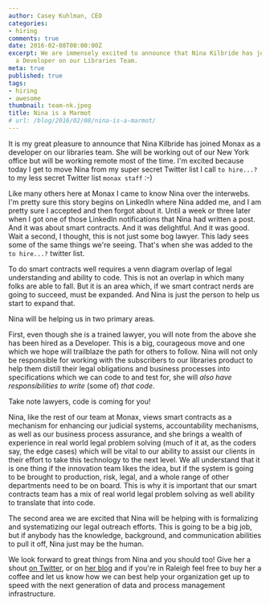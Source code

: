 ```yaml
---
author: Casey Kuhlman, CEO
categories:
- hiring
comments: true
date: 2016-02-08T00:00:00Z
excerpt: We are immensely excited to announce that Nina Kilbride has joined Monax Industries as
  a Developer on our Libraries Team.
meta: true
published: true
tags:
- hiring
- awesome
thumbnail: team-nk.jpeg
title: Nina is a Marmot
# url: /blog/2016/02/08/nina-is-a-marmot/
---
```


It is my great pleasure to announce that Nina Kilbride has joined Monax as a developer on our libraries team. She will be working out of our New York office but will be working remote most of the time. I'm excited because today I get to move Nina from my super secret Twitter list I call `to hire...?` to my less secret Twitter list `monax staff` :-)

Like many others here at Monax I came to know Nina over the interwebs. I'm pretty sure this story begins on LinkedIn where Nina added me, and I am pretty sure I accepted and then forgot about it. Until a week or three later when I got one of those LinkedIn notifications that Nina had written a post. And it was about smart contracts. And it was delightful. And it was good. Wait a second, I thought, this is not just some bog lawyer. This lady sees some of the same things we're seeing. That's when she was added to the `to hire...?` twitter list.

To do smart contracts well requires a venn diagram overlap of legal understanding and ability to code. This is not an overlap in which many folks are able to fall. But it is an area which, if we smart contract nerds are going to succeed, must be expanded. And Nina is just the person to help us start to expand that.

Nina will be helping us in two primary areas.

First, even though she is a trained lawyer, you will note from the above she has been hired as a Developer. This is a big, courageous move and one which we hope will trailblaze the path for others to follow. Nina will not only be responsible for working with the subscribers to our libraries product to help them distill their legal obligations and business processes into specifications which we can code to and test for, she will *also have responsibilities to write* (some of) *that code*.

Take note lawyers, code is coming for you!

Nina, like the rest of our team at Monax, views smart contracts as a mechanism for enhancing our judicial systems, accountability mechanisms, as well as our business process assurance, and she brings a wealth of experience in real world legal problem solving (much of it at, as the coders say, the edge cases) which will be vital to our ability to assist our clients in their effort to take this technology to the next level. We all understand that it is one thing if the innovation team likes the idea, but if the system is going to be brought to production, risk, legal, and a whole range of other departments need to be on board. This is why it is important that our smart contracts team has a mix of real world legal problem solving as well ability to translate that into code.

The second area we are excited that Nina will be helping with is formalizing and systematizing our legal outreach efforts. This is going to be a big job, but if anybody has the knowledge, background, and communication abilities to pull it off, Nina just may be the human.

We look forward to great things from Nina and you should too! Give her a shout [on Twitter](https://twitter.com/NinaKilbride), or on [her blog](http://cryptolawyer.net/) and if you're in Raleigh feel free to buy her a coffee and let us know how we can best help your organization get up to speed with the next generation of data and process management infrastructure.
